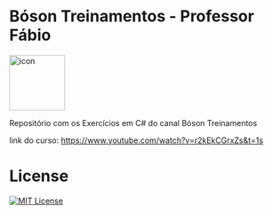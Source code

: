 # Bóson Treinamentos - Professor Fábio

<div style="display: flex; align-items: flex-start;"><img src="https://techstack-generator.vercel.app/csharp-icon.svg" alt="icon" align="center" width="100" height="100" /></div>

Repositório com os Exercícios em C# do canal Bóson Treinamentos

link do curso: https://www.youtube.com/watch?v=r2kEkCGrxZs&t=1s

# License

[![MIT License](https://img.shields.io/badge/License-MIT-green.svg)](./LICENSE)
